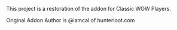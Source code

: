 This project is a restoration of the addon for Classic WOW Players.


Original Addon Author is @iamcal of hunterloot.com
